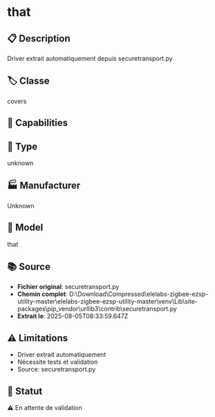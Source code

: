 # that

## 📋 Description
Driver extrait automatiquement depuis securetransport.py

## 🏷️ Classe
covers

## 🔧 Capabilities


## 📡 Type
unknown

## 🏭 Manufacturer
Unknown

## 📱 Model
that

## 📚 Source
- **Fichier original**: securetransport.py
- **Chemin complet**: D:\Download\Compressed\elelabs-zigbee-ezsp-utility-master\elelabs-zigbee-ezsp-utility-master\venv\Lib\site-packages\pip\_vendor\urllib3\contrib\securetransport.py
- **Extrait le**: 2025-08-05T08:33:59.647Z

## ⚠️ Limitations
- Driver extrait automatiquement
- Nécessite tests et validation
- Source: securetransport.py

## 🚀 Statut
⚠️ En attente de validation

